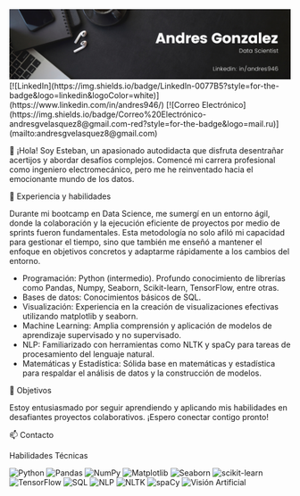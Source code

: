 <div id="header" align="center">
  <img decoding="async" src="https://github.com/andresgvelasquez/andresgvelasquez/blob/main/Black%20Minimal%20Motivation%20Quote%20LinkedIn%20Banner.png" width="900"/>
</div>   
[![LinkedIn](https://img.shields.io/badge/LinkedIn-0077B5?style=for-the-badge&logo=linkedin&logoColor=white)](https://www.linkedin.com/in/andres946/)
[![Correo Electrónico](https://img.shields.io/badge/Correo%20Electrónico-andresgvelasquez8@gmail.com-red?style=for-the-badge&logo=mail.ru)](mailto:andresgvelasquez8@gmail.com)  


👋 ¡Hola! Soy Esteban, un apasionado autodidacta que disfruta desentrañar acertijos y abordar desafíos complejos. Comencé mi carrera profesional como ingeniero electromecánico, pero me he reinventado hacia el emocionante mundo de los datos.

💼 Experiencia y habilidades

Durante mi bootcamp en Data Science, me sumergí en un entorno ágil, donde la colaboración y la ejecución eficiente de proyectos por medio de sprints fueron fundamentales. Esta metodología no solo afiló mi capacidad para gestionar el tiempo, sino que también me enseñó a mantener el enfoque en objetivos concretos y adaptarme rápidamente a los cambios del entorno.

- Programación:   Python (intermedio). Profundo conocimiento de librerías como Pandas, Numpy, Seaborn, Scikit-learn, TensorFlow, entre otras.
- Bases de datos: Conocimientos básicos de SQL.
- Visualización: Experiencia en la creación de visualizaciones efectivas utilizando matplotlib y seaborn.
- Machine Learning: Amplia comprensión y aplicación de modelos de aprendizaje supervisado y no supervisado.
- NLP: Familiarizado con herramientas como NLTK y spaCy para tareas de procesamiento del lenguaje natural.
- Matemáticas y Estadística: Sólida base en matemáticas y estadística para respaldar el análisis de datos y la construcción de modelos.

🚀 Objetivos

Estoy entusiasmado por seguir aprendiendo y aplicando mis habilidades en desafiantes proyectos colaborativos. ¡Espero conectar contigo pronto!

📫 Contacto




Habilidades Técnicas  

![Python](https://img.shields.io/badge/-Python-blue?style=for-the-badge&logo=python&logoColor=white&logoWidth=40)
![Pandas](https://img.shields.io/badge/-Pandas-blue?style=for-the-badge&logo=pandas&logoColor=white)
![NumPy](https://img.shields.io/badge/-NumPy-blue?style=for-the-badge&logo=numpy&logoColor=white)
![Matplotlib](https://img.shields.io/badge/-Matplotlib-blue?style=for-the-badge&logo=python&logoColor=white)
![Seaborn](https://img.shields.io/badge/-Seaborn-blue?style=for-the-badge&logo=python&logoColor=white)
![scikit-learn](https://img.shields.io/badge/-scikit--learn-blue?style=for-the-badge&logo=scikit-learn&logoColor=white)
![TensorFlow](https://img.shields.io/badge/-TensorFlow-blue?style=for-the-badge&logo=tensorflow&logoColor=white)
![SQL](https://img.shields.io/badge/-SQL-blue?style=for-the-badge&logo=sql&logoColor=white)
![NLP](https://img.shields.io/badge/-NLP-blue?style=for-the-badge&logo=book&logoColor=white)
![NLTK](https://img.shields.io/badge/-NLTK-blue?style=for-the-badge&logo=nltk&logoColor=white)
![spaCy](https://img.shields.io/badge/-spaCy-blue?style=for-the-badge&logo=spacy&logoColor=white)
![Visión Artificial](https://img.shields.io/badge/-Visión_Artificial-blue?style=for-the-badge&logo=data:image/png;base64,iVBORw0KGgoAAAANSUhEUgAAACAAAAAgCAQAAADZc7J/AAAA5ElEQVR42mNgoBNQikwBZAaR+BzAqK4xMdYXQAtiKK4xMaAxtdrOYCsMwDmAMWtupwmAnECqK5gCqCfMtFLjAGWADG9EaPZiDMYgDMYG2F1DK4xMacJwAxDKowG+D4GyG1RgAtiKKowGyBlWgBM4xOyjUDcAE5EaYpwgA6GtRgDcAdqowFmC9RpAqIoyxTF1gApbAGZBqK4whFYBmK5gDtNqK5wwjsS0Nk5J5X1vcAAAAASUVORK5CYII=&logoColor=white)







